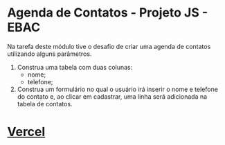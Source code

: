 # Agenda de Contatos - Projeto JS - EBAC
Na tarefa deste módulo tive o desafio de criar uma agenda de contatos utilizando alguns parâmetros.

1. Construa uma tabela com duas colunas:
    * nome;
    * telefone;
2. Construa um formulário no qual o usuário irá inserir o nome e telefone do contato e, ao clicar em cadastrar, uma linha será adicionada na tabela de contatos.

# [Vercel](https://agenda-contatos-rho-ebon.vercel.app)
